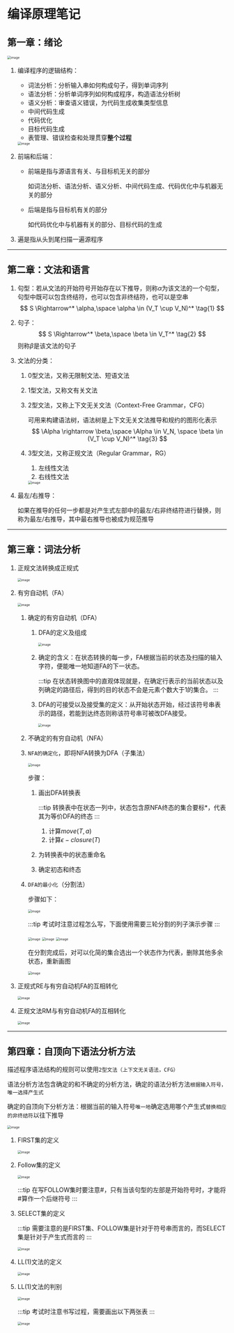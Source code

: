 # 编译原理笔记

## 第一章：绪论

<img src="https://github.com/bonjour-npy/Image-Hosting-Service/blob/main/typora_images/Fq_mAL2_G19wtIZSMHEoKcBe6Y4K.png?raw=true" alt="image" style="zoom: 50%;" />

1. 编译程序的逻辑结构：
   - 词法分析：分析输入串如何构成句子，得到单词序列
   - 语法分析：分析单词序列如何构成程序，构造语法分析树
   - 语义分析：审查语义错误，为代码生成收集类型信息
   - 中间代码生成
   - 代码优化
   - 目标代码生成
   - 表管理、错误检查和处理贯穿**整个过程**
   
   <img src="https://github.com/bonjour-npy/Image-Hosting-Service/blob/main/typora_images/FiP05XBQ5gzerE-DFd0vT1QOUrE8.png?raw=true" alt="image" style="zoom:50%;" />
   
2. 前端和后端：

   - 前端是指与源语言有关、与目标机无关的部分

     如词法分析、语法分析、语义分析、中间代码生成、代码优化中与机器无关的部分

   - 后端是指与目标机有关的部分

     如代码优化中与机器有关的部分、目标代码的生成

3. 遍是指从头到尾扫描一遍源程序

---

## 第二章：文法和语言

1. 句型：若从文法的开始符号开始存在以下推导，则称$\alpha$为该文法的一个句型，句型中既可以包含终结符，也可以包含非终结符，也可以是空串
   $$
   S \Rightarrow^* \alpha,\space \alpha \in (V_T \cup V_N)^* \tag{1}
   $$

2. 句子：
   $$
   S \Rightarrow^* \beta,\space \beta \in V_T^* \tag{2}
   $$
   则称$\beta$是该文法的句子

3. 文法的分类：

   1. 0型文法，又称无限制文法、短语文法

   2. 1型文法，又称文有关文法

   3. 2型文法，又称上下文无关文法（Context-Free Grammar，CFG）

      可用来构建语法树，语法树是上下文无关文法推导和规约的图形化表示
      $$
      \Alpha \rightarrow \beta,\space \Alpha \in V_N, \space \beta \in (V_T \cup V_N)^* \tag{3}
      $$

   4. 3型文法，又称正规文法（Regular Grammar，RG）

      1. 左线性文法
      2. 右线性文法

      <img src="https://changjiang-private-qn.yuketang.cn/slide/6176022/cover610_20230308101609.jpg?e=1685266663&token=IAM-gs8ue1pDIGwtR1CR0Zjdagg7Q2tn5G_1BqTmhmqa:M-MSfKPJMNwtjjZJ-uMpVhbBBEI=" alt="image" style="zoom:50%;" />

4. 最左/右推导：

   如果在推导的任何一步都是对产生式左部中的最左/右非终结符进行替换，则称为最左/右推导，其中最右推导也被成为规范推导

---

## 第三章：词法分析

1. 正规文法转换成正规式

   <img src="https://changjiang-private-qn.yuketang.cn/slide/6176022/cover685_20230308101616.jpg?e=1685266663&token=IAM-gs8ue1pDIGwtR1CR0Zjdagg7Q2tn5G_1BqTmhmqa:POqsdgFbT44awFYbziL60gZTn-s=" alt="image" style="zoom:50%;" />

2. 有穷自动机（FA）

   <img src="https://changjiang-private-qn.yuketang.cn/slide/6176022/cover682_20230308101544.jpg?e=1685266663&token=IAM-gs8ue1pDIGwtR1CR0Zjdagg7Q2tn5G_1BqTmhmqa:kwYHerbpjMYeBQSk5q6PAJWMsr4=" alt="image" style="zoom:50%;" />

   1. 确定的有穷自动机（DFA）

      1. DFA的定义及组成

         <img src="https://changjiang-private-qn.yuketang.cn/slide/6176022/cover693_20230308101546.jpg?e=1685266663&token=IAM-gs8ue1pDIGwtR1CR0Zjdagg7Q2tn5G_1BqTmhmqa:Zhk5Lg0OToBfeaOHaDwzxP-3v5E=" alt="image" style="zoom:50%;" />

      2. 确定的含义：在状态转换的每一步，FA根据当前的状态及扫描的输入字符，便能唯一地知道FA的下一状态。

         :::tip
         在状态转换图中的直观体现就是，在确定行表示的当前状态以及列确定的路径后，得到的目的状态不会是元素个数大于1的集合。
         :::

      3. DFA的可接受以及接受集的定义：从开始状态开始，经过该符号串表示的路径，若能到达终态则称该符号串可被改DFA接受。

         <img src="https://changjiang-private-qn.yuketang.cn/slide/6176022/cover704_20230308101549.jpg?e=1685266663&token=IAM-gs8ue1pDIGwtR1CR0Zjdagg7Q2tn5G_1BqTmhmqa:yP4IZcv8kIDzBomTJ_neWaeIE4Y=" alt="image" style="zoom:50%;" />

   2. 不确定的有穷自动机（NFA）

   3. `NFA的确定化`，即将NFA转换为DFA（子集法）

      <img src="https://changjiang-private-qn.yuketang.cn/slide/6176022/cover757_20230306101537.jpg?e=1685275247&token=IAM-gs8ue1pDIGwtR1CR0Zjdagg7Q2tn5G_1BqTmhmqa:e5QFa0-uM0we38hW9TKKbBzpJ2k=" alt="image" style="zoom:50%;" />

      步骤：

      1. 画出DFA转换表

         :::tip
         转换表中在状态一列中，状态包含原NFA终态的集合要标*，代表其为等价DFA的终态
         :::

         1. 计算$move(T, a)$
         2. 计算$\epsilon -closure(T)$

      2. 为转换表中的状态重命名

      3. 确定初态和终态

   4. `DFA的最小化`（分割法）

      步骤如下：

      <img src="https://changjiang-private-qn.yuketang.cn/slide/6176022/cover740_20230306101543.jpg?e=1685275247&token=IAM-gs8ue1pDIGwtR1CR0Zjdagg7Q2tn5G_1BqTmhmqa:pqG5ecvx8aUDT_ju3bRlXN-w0sM=" alt="image" style="zoom:50%;" />

      :::tip
      考试时注意过程怎么写，下面使用需要三轮分割的列子演示步骤
      :::

      <img src="https://changjiang-private-qn.yuketang.cn/slide/6176022/cover741_20230306101543.jpg?e=1685275247&token=IAM-gs8ue1pDIGwtR1CR0Zjdagg7Q2tn5G_1BqTmhmqa:zeWr7_NTnDd39JD1GttMehFK60I=" alt="image" style="zoom:50%;" />

      <img src="https://changjiang-private-qn.yuketang.cn/slide/6176022/cover742_20230306101544.jpg?e=1685275247&token=IAM-gs8ue1pDIGwtR1CR0Zjdagg7Q2tn5G_1BqTmhmqa:b17jDKj3bj_8lgWohXrlMTJJNeM=" alt="image" style="zoom:50%;" />

      <img src="https://changjiang-private-qn.yuketang.cn/slide/6176022/cover760_20230306101544.jpg?e=1685275247&token=IAM-gs8ue1pDIGwtR1CR0Zjdagg7Q2tn5G_1BqTmhmqa:JLlp-xFLt4hC8csApuld3RcLf2w=" alt="image" style="zoom:50%;" />

      在分割完成后，对可以化简的集合选出一个状态作为代表，删除其他多余状态，重新画图

      <img src="https://changjiang-private-qn.yuketang.cn/slide/6176022/cover763_20230306101545.jpg?e=1685275247&token=IAM-gs8ue1pDIGwtR1CR0Zjdagg7Q2tn5G_1BqTmhmqa:wAIdt8mMT_jxdCkyEvDL0z5OBXQ=" alt="image" style="zoom:50%;" />

3. 正规式RE与有穷自动机FA的互相转化

   <img src="https://changjiang-private-qn.yuketang.cn/slide/6176022/cover804_20230315082029.jpg?e=1685278376&token=IAM-gs8ue1pDIGwtR1CR0Zjdagg7Q2tn5G_1BqTmhmqa:kLztQKdZ8Kbqpq80aSxfjZVoNXc=" alt="image" style="zoom:50%;" />

4. 正规文法RM与有穷自动机FA的互相转化

   <img src="https://changjiang-private-qn.yuketang.cn/slide/6176022/cover770_20230315082034.jpg?e=1685278376&token=IAM-gs8ue1pDIGwtR1CR0Zjdagg7Q2tn5G_1BqTmhmqa:7JE-gomGtJXUN8XknY_oLc7wiN8=" alt="image" style="zoom:50%;" />

---

## 第四章：自顶向下语法分析方法

描述程序语法结构的规则可以使用`2型文法（上下文无关语法，CFG）`

语法分析方法包含确定的和不确定的分析方法，确定的语法分析方法`根据输入符号，唯一选择产生式`

确定的自顶向下分析方法：根据当前的输入符号`唯一地`确定选用哪个产生式`替换相应的非终结符`以往下推导

<img src="https://changjiang-private-qn.yuketang.cn/slide/6176022/cover1171_20230322101517.jpg?e=1685279990&token=IAM-gs8ue1pDIGwtR1CR0Zjdagg7Q2tn5G_1BqTmhmqa:LmU0rDSljlj3vXP-qPR8BkhQEWY=" alt="image" style="zoom:50%;" />

1. FIRST集的定义

   <img src="https://changjiang-private-qn.yuketang.cn/slide/6176022/cover1134_20230322101439.jpg?e=1685279990&token=IAM-gs8ue1pDIGwtR1CR0Zjdagg7Q2tn5G_1BqTmhmqa:bAJ3O8-Ogp2shJmEUWUA_wIv74Q=" alt="image" style="zoom:50%;" />

2. Follow集的定义

   <img src="https://changjiang-private-qn.yuketang.cn/slide/6176022/cover1136_20230322101443.jpg?e=1685279990&token=IAM-gs8ue1pDIGwtR1CR0Zjdagg7Q2tn5G_1BqTmhmqa:lLoFnNmF54oNTNwfVqD5mTr7pHQ=" alt="image" style="zoom:50%;" />

   :::tip
   在写FOLLOW集时要注意#，只有当该句型的左部是开始符号时，才能将#算作一个后继符号
   :::

3. SELECT集的定义

   :::tip
   需要注意的是FIRST集、FOLLOW集是针对于符号串而言的，而SELECT集是针对于产生式而言的
   :::

   <img src="https://changjiang-private-qn.yuketang.cn/slide/6176022/cover691_20230322101445.jpg?e=1685279990&token=IAM-gs8ue1pDIGwtR1CR0Zjdagg7Q2tn5G_1BqTmhmqa:bXjnDayw9usfs08Xcp9eL7ePdA0=" alt="image" style="zoom:50%;" />

4. LL(1)文法的定义

   <img src="https://changjiang-private-qn.yuketang.cn/slide/6176022/cover688_20230322101446.jpg?e=1685279990&token=IAM-gs8ue1pDIGwtR1CR0Zjdagg7Q2tn5G_1BqTmhmqa:g42_CBQ98rGm7d43OJZhaDUzLnM=" alt="image" style="zoom:50%;" />

5. LL(1)文法的判别

   <img src="https://changjiang-private-qn.yuketang.cn/slide/6176022/cover1137_20230322101447.jpg?e=1685279990&token=IAM-gs8ue1pDIGwtR1CR0Zjdagg7Q2tn5G_1BqTmhmqa:SkCLPsd5kPPEb1SrU8YxweqWNdA=" alt="image" style="zoom:50%;" />

   :::tip
   考试时注意书写过程，需要画出以下两张表
   :::

   <img src="https://changjiang-private-qn.yuketang.cn/slide/6176022/cover1184_20230322101452.jpg?e=1685279990&token=IAM-gs8ue1pDIGwtR1CR0Zjdagg7Q2tn5G_1BqTmhmqa:zsjnuLIVMzLSmRu1X0fmNupyroQ=" alt="image" style="zoom:50%;" />

   
